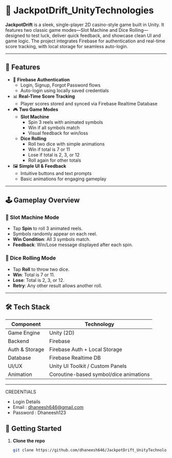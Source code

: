 # 🎰 JackpotDrift_UnityTechnologies

**JackpotDrift** is a sleek, single-player 2D casino-style game built in Unity. It features two classic game modes—Slot Machine and Dice Rolling—designed to test luck, deliver quick feedback, and showcase clean UI and game logic. The project integrates Firebase for authentication and real-time score tracking, with local storage for seamless auto-login.

---

## 🧩 Features

- 🔐 **Firebase Authentication**
  - Login, Signup, Forgot Password flows
  - Auto-login using locally saved credentials
- 📊 **Real-Time Score Tracking**
  - Player scores stored and synced via Firebase Realtime Database
- 🎮 **Two Game Modes**
  - **Slot Machine**
    - Spin 3 reels with animated symbols
    - Win if all symbols match
    - Visual feedback for win/loss
  - **Dice Rolling**
    - Roll two dice with simple animations
    - Win if total is 7 or 11
    - Lose if total is 2, 3, or 12
    - Roll again for other totals
- 🖼️ **Simple UI & Feedback**
  - Intuitive buttons and text prompts
  - Basic animations for engaging gameplay

---

## 🕹️ Gameplay Overview

### 🎰 Slot Machine Mode
- Tap **Spin** to roll 3 animated reels.
- Symbols randomly appear on each reel.
- **Win Condition**: All 3 symbols match.
- **Feedback**: Win/Lose message displayed after each spin.

### 🎲 Dice Rolling Mode
- Tap **Roll** to throw two dice.
- **Win**: Total is 7 or 11.
- **Lose**: Total is 2, 3, or 12.
- **Retry**: Any other result allows another roll.

---

## 🛠️ Tech Stack

| Component         | Technology         |
|------------------|--------------------|
| Game Engine       | Unity (2D)         |
| Backend           | Firebase           |
| Auth & Storage    | Firebase Auth + Local Storage |
| Database          | Firebase Realtime DB |
| UI/UX             | Unity UI Toolkit / Custom Panels |
| Animation         | Coroutine-based symbol/dice animations |

---
CREDENTIALS
- Login Details
- Email : dhaneesh646@gmail.com
- Password : Dhaneesh123

## 🚀 Getting Started

1. **Clone the repo**
   ```bash
   git clone https://github.com/dhaneesh646/JackpotDrift_UnityTechnologies.git

